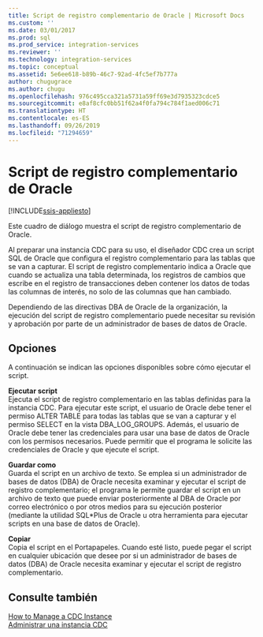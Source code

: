 ```yaml
---
title: Script de registro complementario de Oracle | Microsoft Docs
ms.custom: ''
ms.date: 03/01/2017
ms.prod: sql
ms.prod_service: integration-services
ms.reviewer: ''
ms.technology: integration-services
ms.topic: conceptual
ms.assetid: 5e6ee618-b89b-46c7-92ad-4fc5ef7b777a
author: chugugrace
ms.author: chugu
ms.openlocfilehash: 976c495cca321a5731a59ff69e3d7935323cdce5
ms.sourcegitcommit: e8af8cfc0bb51f62a4f0fa794c784f1aed006c71
ms.translationtype: HT
ms.contentlocale: es-ES
ms.lasthandoff: 09/26/2019
ms.locfileid: "71294659"
---
```

# <a name="oracle-supplemental-logging-script"></a>Script de registro complementario de Oracle

[!INCLUDE[ssis-appliesto](../../includes/ssis-appliesto-ssvrpluslinux-asdb-asdw-xxx.md)]


  Este cuadro de diálogo muestra el script de registro complementario de Oracle.  
  
 Al preparar una instancia CDC para su uso, el diseñador CDC crea un script SQL de Oracle que configura el registro complementario para las tablas que se van a capturar. El script de registro complementario indica a Oracle que cuando se actualiza una tabla determinada, los registros de cambios que escribe en el registro de transacciones deben contener los datos de todas las columnas de interés, no solo de las columnas que han cambiado.  
  
 Dependiendo de las directivas DBA de Oracle de la organización, la ejecución del script de registro complementario puede necesitar su revisión y aprobación por parte de un administrador de bases de datos de Oracle.  
  
## <a name="options"></a>Opciones  
 A continuación se indican las opciones disponibles sobre cómo ejecutar el script.  
  
 **Ejecutar script**  
 Ejecuta el script de registro complementario en las tablas definidas para la instancia CDC. Para ejecutar este script, el usuario de Oracle debe tener el permiso ALTER TABLE para todas las tablas que se van a capturar y el permiso SELECT en la vista DBA_LOG_GROUPS. Además, el usuario de Oracle debe tener las credenciales para usar una base de datos de Oracle con los permisos necesarios. Puede permitir que el programa le solicite las credenciales de Oracle y que ejecute el script.  
  
 **Guardar como**  
 Guarda el script en un archivo de texto. Se emplea si un administrador de bases de datos (DBA) de Oracle necesita examinar y ejecutar el script de registro complementario; el programa le permite guardar el script en un archivo de texto que puede enviar posteriormente al DBA de Oracle por correo electrónico o por otros medios para su ejecución posterior (mediante la utilidad SQL*Plus de Oracle u otra herramienta para ejecutar scripts en una base de datos de Oracle).  
  
 **Copiar**  
 Copia el script en el Portapapeles. Cuando esté listo, puede pegar el script en cualquier ubicación que desee por si un administrador de bases de datos (DBA) de Oracle necesita examinar y ejecutar el script de registro complementario.  
  
## <a name="see-also"></a>Consulte también  
 [How to Manage a CDC Instance](../../integration-services/change-data-capture/how-to-manage-a-cdc-instance.md)   
 [Administrar una instancia CDC](../../integration-services/change-data-capture/manage-a-cdc-instance.md)  
  
  
